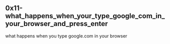 ## 0x11-what_happens_when_your_type_google_com_in_your_browser_and_press_enter
what happens when you type google.com in your browser
